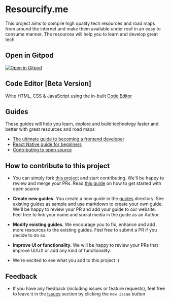 # Resourcify.me

This project aims to compile high quality tech resources and road maps from around the internet and make them available under roof in an easy to consume manner. The resources will help you to learn and develop great tech


## Open in Gitpod

[![Open in Gitpod](https://gitpod.io/button/open-in-gitpod.svg)](https://gitpod.io/#https://github.com/ujjwalchadha8/resourcify.me)

## Code Editor [Beta Version]

Write HTML, CSS & JavaScript using the in-built
<a href="main.html">Code Editor</a>

## Guides

These guides will help you learn, explore and build technology faster and better with great resources and road maps

- [The ultimate guide to becoming a frontend developer](/guides/web-frontend-ultimate.md)
- [React Native guide for beginners](/guides/react-native-beginner-guide.md)
- [Contributing to open source](/guides/open-source-contributions.md)

## How to contribute to this project

- You can simply fork [this project](https://github.com/ujjwalchadha8/resourcify.me) and start contributing. We'll be happy to review and merge your PRs. Read [this guide](/guides/open-source-contributions.md) on how to get started with open source
  
- <b>Create new guides.</b>
  You create a new guide in the [guides](https://github.com/ujjwalchadha8/resourcify.me/tree/main/guides) directory. See existing guides as sample and use markdown to create your own guide. We'll be happy to review your PR and add your guide to our website.  
  Feel free to link your name and social media in the guide as an Author.
 
- <b>Modify existing guides.</b>
   We encourage you to fix, enhance and add more resources to the existing guides. Feel free to submit a PR if you decide to do so.

- <b>Improve UI or functionality.</b>
  We will be happy to review your PRs that improve UI/UX or add any kind of functionality. 

- We're excited to see what you add to this project :)

## Feedback

- If you have any feedback (including issues or feature requests), feel free to leave it in the [issues](https://github.com/ujjwalchadha8/resourcify.me/issues) section by clicking the `new issue` button

<!-- EXCLUDE-FROM-WEB -->
<!-- END-EXCLUDE -->
